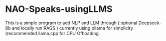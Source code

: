 # NAO-Speaks-usingLLMS
This is a simple  program to add NLP and LLM through ( optional Deepseek-8b and locally run RAGS )  currently using ollama for simplicity (recommended llama.cpp for CPU Offloading.

